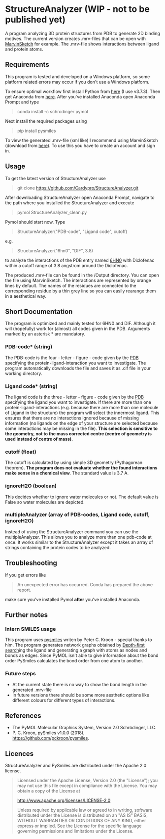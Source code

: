 # StructureAnalyzer (WIP - not to be published yet)
A program analyzing 3D protein structures from PDB to generate 2D binding motives. The current version creates .mrv-files that can be open with [MarvinSketch](https://chemaxon.com/products/marvin) for example. The .mrv-file shows interactions between ligand and protein atoms.

## Requirements

This program is tested and developed on a Windows platform, so some platform related errors may occur if you don't use a Windows platform. 

To ensure optimal workflow first install Python from [here](https://www.python.org/downloads/) (I use v3.7.3). Then get Anaconda from [here](https://www.anaconda.com/distribution/#download-section). After you've installed Anaconda open Anaconda Prompt and type

> conda install -c schrodinger pymol

Next install the required packages using

>pip install pysmiles

To view the generated .mrv-file (xml like) I recommend using MarvinSketch (download from [here](https://chemaxon.com/products/marvin/download)). To use this you have to create an account and sign in.
   
## Usage

To get the latest version of StructureAnalyzer use

>git clone https://github.com/Cardypro/StructureAnalyzer.git

After downloading StructureAnalyzer open Anaconda Prompt, navigate to the path where you installed the StructureAnalyzer and execute
> pymol StructureAnalyzer_clean.py

Pymol should start now. Type 
> StructureAnalyzer("PDB-code", "Ligand code", cutoff)

e.g.
> StructureAnalyzer("6hn0", "DIF", 3.8)

to analyze the interactions of the PDB entry named [6HN0](https://www.rcsb.org/structure/6hn0) with Diclofenac within a cutoff range of 3.8 angstrom around the Diclofenac.

The produced .mrv-file can be found in the /Output directory. You can open the file using MarvinSketch. The interactions are represented by orange lines by default. The names of the residues are connected to the corresponding residue by a thin grey line so you can easily rearange them in a aesthetical way.

## Short Documentation

The program is optimized and mainly tested for 6HN0 and DIF. Although it will (hopefully) work for (almost) all codes given in the PDB.  Arguments marked by an asterisk * are mandatory.

### PDB-code* (string)
The PDB-code is the four - letter - figure - code given by the [PDB](https://www.rcsb.org/) specifying the protein-ligand-interaction you want to investigate. The program automatically downloads the file and saves it as .cif file in your working directory.

### Ligand code* (string)
The ligand code is the three - letter - figure - code given by the [PDB](https://www.rcsb.org/) specifying the ligand you want to investigate. If there are more than one protein-ligand-interactions (e.g. because there are more than one molecule of Ligand in the structure) the program will select the innermost ligand. This ensures that there are no interactions ignored because of missing information (no ligands on the edge of your structure are selected because some interactions may be missing in the file). **This selection is sensitive to the geometry, not to the mass corrected centre (centre of geometry is used instead of centre of mass).**

### cutoff (float)
The cutoff is calculated by using simple 3D geometry (Pythagorean theorem). **The program does not evaluate whether the found interactions make sense in a chemical view.** The standard value is 3.7 A.

### ignoreH2O (boolean)
This decides whether to ignore water molecules or not. The default value is False so water molecules are depicted.

### multipleAnalyzer (array of PDB-codes, Ligand code, cutoff, ignoreH2O)
Instead of using the StructureAnalyzer command you can use the multipleAnalyzer. This allows you to analyze more than one pdb-code at once. It works similar to the StructureAnalyzer except it takes an array of strings containing the protein codes to be analyzed.

## Troubleshooting

If you get errors like
> An unexpected error has occurred. Conda has prepared the above report.

make sure you've installed Pymol **after** you've installed Anaconda.

## Further notes

### Intern SMILES usage
This program uses [pysmiles](https://pypi.org/project/pysmiles/) writen by Peter C. Kroon - special thanks to him. The program generates network graphs obtained by [Depth-first search](https://en.wikipedia.org/wiki/Depth-first_search)ing the ligand and generating a graph with atoms as nodes and bonds as edges. Since PyMOL isn't able to give information about the bond order PySmiles calculates the bond order from one atom to another.

### Future steps
- At the current state there is no way to show the bond length in the generated .mrv-file
- In future versions there should be some more aesthetic options like different colours for different types of interactions.

## References

 - The PyMOL Molecular Graphics System, Version 2.0 Schrödinger, LLC. 
 - P. C. Kroon, pySmiles v1.0.0 (2018), https://github.com/pckroon/pysmiles.
 
 ## Licences
 
 StructureAnalyzer and PySmiles are distributed under the Apache 2.0 license.
   >Licensed under the Apache License, Version 2.0 (the "License");
   >you may not use this file except in compliance with the License.
   >You may obtain a copy of the License at
   >
   >http://www.apache.org/licenses/LICENSE-2.0
   >
   >Unless required by applicable law or agreed to in writing, software
   >distributed under the License is distributed on an "AS IS" BASIS,
   >WITHOUT WARRANTIES OR CONDITIONS OF ANY KIND, either express or implied.
   >See the License for the specific language governing permissions and
   >limitations under the License.
